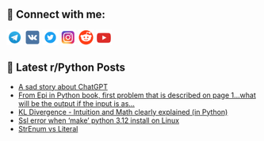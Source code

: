 ## 🔎 Connect with me:
[<img src="https://github.com/bullbesh/bullbesh/blob/main/images/Telegram.png" width="32" height="32" />](https://t.me/bullbesh)
[<img src="https://github.com/bullbesh/bullbesh/blob/main/images/VK.png" width="32" height="32" />](https://vk.com/bullbesh)
[<img src="https://github.com/bullbesh/bullbesh/blob/main/images/Twitter.png" width="32" height="32" />](https://twitter.com/bullbesh1)
[<img src="https://github.com/bullbesh/bullbesh/blob/main/images/Instagram.png" width="32" height="32" />](https://www.instagram.com/bullbesh)
[<img src="https://github.com/bullbesh/bullbesh/blob/main/images/Reddit.png" width="32" height="32" />](https://www.reddit.com/user/bullbesh)
[<img src="https://github.com/bullbesh/bullbesh/blob/main/images/YouTube.png" width="32" height="32" />](https://www.youtube.com/channel/UCtfjRs6uzgq5mfm8S06WTcg)

## 📕 Latest r/Python Posts
<!-- BLOG-POST-LIST:START -->
- [A sad story about ChatGPT](https://www.reddit.com/r/Python/comments/1711jue/a_sad_story_about_chatgpt/)
- [From Epi in Python book, first problem that is described on page 1…what will be the output if the input is as…](https://www.reddit.com/r/Python/comments/1711eu6/from_epi_in_python_book_first_problem_that_is/)
- [KL Divergence - Intuition and Math clearly explained &lpar;in Python&rpar;](https://www.reddit.com/r/Python/comments/17113we/kl_divergence_intuition_and_math_clearly/)
- [Ssl error when ‘make’ python 3.12 install on Linux](https://www.reddit.com/r/Python/comments/170yc1t/ssl_error_when_make_python_312_install_on_linux/)
- [StrEnum vs Literal](https://www.reddit.com/r/Python/comments/170u7ww/strenum_vs_literal/)
<!-- BLOG-POST-LIST:END -->
